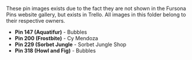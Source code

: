 These pin images exists due to the fact they are not shown in the Fursona Pins website gallery, but exists in Trello.
All images in this folder belong to their respective owners.


* **Pin 147 (Aquatifur)** - Bubbles
* **Pin 200 (Frostbite)** - Cy Mendoza
* **Pin 229 (Sorbet Jungle** - Sorbet Jungle Shop
* **Pin 318 (Howl and Fig)** - Bubbles
